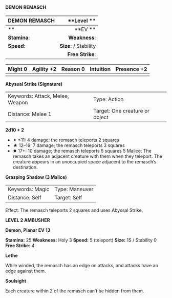 #### DEMON REMASCH

| DEMON REMASCH |        \*\*Level  \*\* |
| :------------ | ---------------------: |
| \*\*          |            \*\*EV \*\* |
| **Stamina**:  |          **Weakness**: |
| **Speed**:    | **Size**:  / Stability |
|               |       **Free Strike**: |

| **Might** 0 | **Agility** +2 | **Reason** 0 | **Intuition** | **Presence** +2 |
| ----------- | -------------- | ------------ | ------------- | --------------- |
|             |                |              |               |                 |

**Abyssal Strike (Signature)**

|                                 |                                |
| :------------------------------ | :----------------------------- |
| Keywords: Attack, Melee, Weapon | Type: Action                   |
| Distance: Melee 1               | Target: One creature or object |

**2d10 + 2**

- ✦ ≤11: 4 damage; the remasch teleports 2 squares
- ★ 12–16: 7 damage; the remasch teleports 3 squares
- ✸ 17+: 10 damage; the remasch teleports 5 squares 5 Malice: The remasch takes an adjacent creature with them when they teleport. The creature appears in an unoccupied space adjacent to the remasch’s destination.

**Grasping Shadow (3 Malice)**

|                 |                |
| :-------------- | :------------- |
| Keywords: Magic | Type: Maneuver |
| Distance: Self  | Target: Self   |

Effect: The remasch teleports 2 squares and uses Abyssal Strike.

**LEVEL 2 AMBUSHER**

**Demon, Planar EV 13**

**Stamina:** 25 **Weakness:** Holy 3 **Speed:** 5 (teleport) **Size:** 1S / Stability 0 **Free Strike:** 4

**Lethe**

While winded, the remasch has an edge on attacks, and attacks have an edge against them.

**Soulsight**

Each creature within 2 of the remasch can’t be hidden from them.
